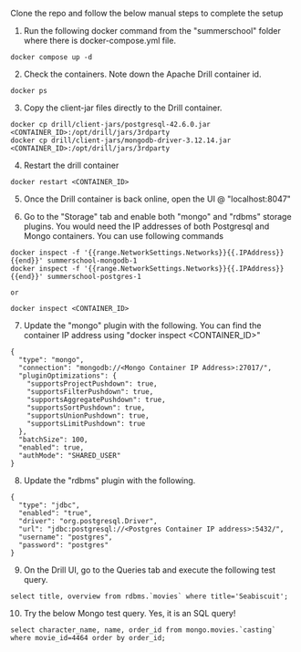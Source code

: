 Clone the repo and follow the below manual steps to complete the setup

1. Run the following docker command from the "summerschool" folder where there is docker-compose.yml file.

```
docker compose up -d
```

2. Check the containers. Note down the Apache Drill container id. 

```
docker ps
```

3. Copy the client-jar files directly to the Drill container.

```
docker cp drill/client-jars/postgresql-42.6.0.jar  <CONTAINER_ID>:/opt/drill/jars/3rdparty
docker cp drill/client-jars/mongodb-driver-3.12.14.jar <CONTAINER_ID>:/opt/drill/jars/3rdparty
```

4. Restart the drill container

```
docker restart <CONTAINER_ID>
```

5. Once the Drill container is back online, open the UI @ "localhost:8047"

6. Go to the "Storage" tab and enable both "mongo" and "rdbms" storage plugins. You would need the IP addresses of both Postgresql and Mongo containers. You can use following commands

```
docker inspect -f '{{range.NetworkSettings.Networks}}{{.IPAddress}}{{end}}' summerschool-mongodb-1
docker inspect -f '{{range.NetworkSettings.Networks}}{{.IPAddress}}{{end}}' summerschool-postgres-1

or 

docker inspect <CONTAINER_ID>
```


7. Update the "mongo" plugin with the following. You can find the container IP address using "docker inspect <CONTAINER_ID>"

```
{
  "type": "mongo",
  "connection": "mongodb://<Mongo Container IP Address>:27017/",
  "pluginOptimizations": {
    "supportsProjectPushdown": true,
    "supportsFilterPushdown": true,
    "supportsAggregatePushdown": true,
    "supportsSortPushdown": true,
    "supportsUnionPushdown": true,
    "supportsLimitPushdown": true
  },
  "batchSize": 100,
  "enabled": true,
  "authMode": "SHARED_USER"
}
```

8. Update the "rdbms" plugin with the following.

```
{
  "type": "jdbc",
  "enabled": "true",
  "driver": "org.postgresql.Driver",
  "url": "jdbc:postgresql://<Postgres Container IP address>:5432/",
  "username": "postgres",
  "password": "postgres"
}
```

9. On the Drill UI, go to the Queries tab and execute the following test query.

```
select title, overview from rdbms.`movies` where title='Seabiscuit';
```

10. Try the below Mongo test query. Yes, it is an SQL query!

```
select character_name, name, order_id from mongo.movies.`casting` where movie_id=4464 order by order_id;
``` 

